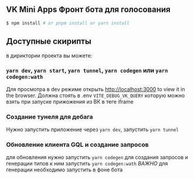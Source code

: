## VK Mini Apps Фронт бота для голосования

```bash
$ npm install # or pnpm install or yarn install
```

## Доступные скирипты

в дириктории проекта вы можете:

### `yarn dev`, `yarn start`, `yarn tunnel`, `yarn codegen` или `yarn codegen:wath`

Для просмотра в dev режиме открыть [http://localhost:3000](http://localhost:3000) to view it in the browser.
Должна стоять в .env `VITE_DEBUG_VK_QUERY` которую можно взять при запуске прижожения из ВК в теге iframe

### Создание тунеля для дебага

Нужно запустить приложение через `yarn dev`, запустить `yarn tunnel`

### Обновление клиента GQL и создание запросов

для обновления нужно запустить `yarn codegen` для создания запросов и генерации типов к ним запустить `yarn codegen:wath`
*ВАЖНО* для генерации необходимо запустить в фоне бота

